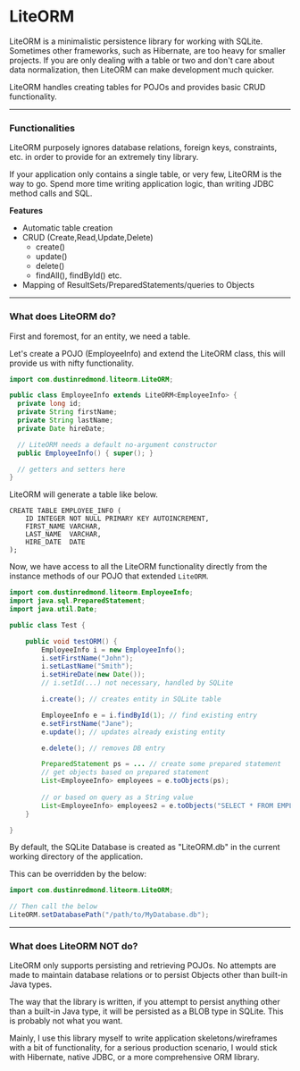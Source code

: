 # LiteORM

LiteORM is a minimalistic persistence library for working with SQLite.
Sometimes other frameworks, such as Hibernate, are too heavy for smaller projects.
If you are only dealing with a table or two and don't care about data normalization,
then LiteORM can make development much quicker.

LiteORM handles creating tables for POJOs and provides basic CRUD functionality.

---
### Functionalities

LiteORM purposely ignores database relations, foreign keys, constraints, etc. in order
to provide for an extremely tiny library.

If your application only contains a single table, or very few, LiteORM is the way to go.
Spend more time writing application logic, than writing JDBC method calls and SQL.

**Features**
- Automatic table creation
- CRUD (Create,Read,Update,Delete)
  - create()
  - update()
  - delete()
  - findAll(), findById() etc.
- Mapping of ResultSets/PreparedStatements/queries to Objects

---
### What does LiteORM do?

First and foremost, for an entity, we need a table.

Let's create a POJO (EmployeeInfo) and extend the LiteORM class,
this will provide us with nifty functionality.

```java
import com.dustinredmond.liteorm.LiteORM;

public class EmployeeInfo extends LiteORM<EmployeeInfo> {
  private long id;
  private String firstName;
  private String lastName;
  private Date hireDate;

  // LiteORM needs a default no-argument constructor
  public EmployeeInfo() { super(); }

  // getters and setters here
}
```

LiteORM will generate a table like below.

```sqlite
CREATE TABLE EMPLOYEE_INFO (
    ID INTEGER NOT NULL PRIMARY KEY AUTOINCREMENT,
    FIRST_NAME VARCHAR,
    LAST_NAME  VARCHAR,
    HIRE_DATE  DATE
);
```

Now, we have access to all the LiteORM functionality directly from
the instance methods of our POJO that extended `LiteORM`.


```java
import com.dustinredmond.liteorm.EmployeeInfo;
import java.sql.PreparedStatement;
import java.util.Date;

public class Test {

    public void testORM() {
        EmployeeInfo i = new EmployeeInfo();
        i.setFirstName("John");
        i.setLastName("Smith");
        i.setHireDate(new Date());
        // i.setId(...) not necessary, handled by SQLite

        i.create(); // creates entity in SQLite table

        EmployeeInfo e = i.findById(1); // find existing entry
        e.setFirstName("Jane");
        e.update(); // updates already existing entity 

        e.delete(); // removes DB entry

        PreparedStatement ps = ... // create some prepared statement
        // get objects based on prepared statement
        List<EmployeeInfo> employees = e.toObjects(ps);
        
        // or based on query as a String value
        List<EmployeeInfo> employees2 = e.toObjects("SELECT * FROM EMPLOYEE WHERE ...");
    }

}
```

By default, the SQLite Database is created as "LiteORM.db" in the 
current working directory of the application.

This can be overridden by the below:
```java
import com.dustinredmond.liteorm.LiteORM;

// Then call the below
LiteORM.setDatabasePath("/path/to/MyDatabase.db");
``` 


---
### What does LiteORM NOT do?

LiteORM only supports persisting and retrieving POJOs.
No attempts are made to maintain database relations or to persist
Objects other than built-in Java types.

The way that the library is written, if you attempt to persist anything
other than a built-in Java type, it will be persisted as a BLOB type
in SQLite. This is probably not what you want.

Mainly, I use this library myself to write application skeletons/wireframes 
with a bit of functionality, for a serious production scenario, I would 
stick with Hibernate, native JDBC, or a more comprehensive ORM library.

